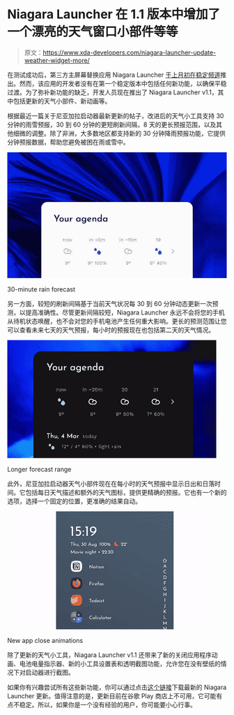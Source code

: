 # Niagara Launcher 在 1.1 版本中增加了一个漂亮的天气窗口小部件等等

> 原文：<https://www.xda-developers.com/niagara-launcher-update-weather-widget-more/>

在测试成功后，第三方主屏幕替换应用 Niagara Launcher [于上月初在稳定频道](https://www.xda-developers.com/niagara-launcher-out-of-beta/)推出。然而，该应用的开发者没有在第一个稳定版本中包括任何新功能，以确保平稳过渡。为了弥补新功能的缺乏，开发人员现在推出了 Niagara Launcher v1.1，其中包括更新的天气小部件、新动画等。

根据最近一篇关于尼亚加拉启动器最新更新的帖子，改进后的天气小工具支持 30 分钟的雨雪预报，30 到 60 分钟的更短刷新间隔，8 天的更长预报范围，以及其他细微的调整。除了非洲，大多数地区都支持新的 30 分钟降雨预报功能，它提供分钟预报数据，帮助您避免被困在雨或雪中。

 <picture>![Niagara Launcher new weather widget](img/da1dae58a13324c88e9141ba57de02ea.png)</picture> 

30-minute rain forecast

另一方面，较短的刷新间隔基于当前天气状况每 30 到 60 分钟动态更新一次预测，以提高准确性。尽管更新间隔较短，Niagara Launcher 永远不会将您的手机从待机状态唤醒，也不会对您的手机电池产生任何重大影响。更长的预测范围让您可以查看未来七天的天气预报，每小时的预报现在也包括第二天的天气情况。

 <picture>![](img/78e0252cd691084f306366c36d09127d.png)</picture> 

Longer forecast range

此外，尼亚加拉启动器天气小部件现在在每小时的天气预报中显示日出和日落时间。它包括每日天气描述和额外的天气图标，提供更精确的预报。它也有一个新的选项，选择一个固定的位置，更准确的结果自动。

 <picture>![](img/f38a8b731e2dd59e406239cb2a186565.png)</picture> 

New app close animations

除了更新的天气小工具，Niagara Launcher v1.1 还带来了新的关闭应用程序动画、电池电量指示器、新的小工具设置表和透明截图功能，允许您在没有壁纸的情况下对启动器进行截图。

如果你有兴趣尝试所有这些新功能，你可以通过点击[这个链接](https://help.niagaralauncher.app/article/107-beta-tester)下载最新的 Niagara Launcher 更新。值得注意的是，更新目前在谷歌 Play 商店上不可用，它可能有点不稳定。所以，如果你是一个没有经验的用户，你可能要小心行事。